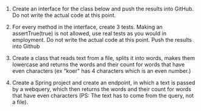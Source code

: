 1. Create an interface for the class below and push the results into GitHub. Do not write the actual code at this point. 

1. For every method in the interface, create 3 tests. Making an assertTrue(true) is not allowed, use real tests as you would in employment. Do not write the actual code at this point. Push the results into Github

1. Create a class that reads text from a file, splits it into words, makes them lowercase and returns the words 
and their count for words that have even characters (ex "koer" has 4 characters which is an even number.)

1. Create a Spring project and create an endpoint, in which a text is passed by a webquery, which then returns
the words and their count for words that have even characters (PS: The text has to come from the query, not a file).